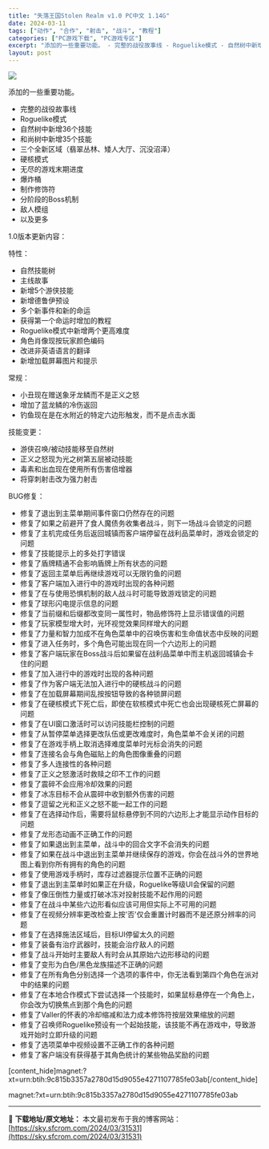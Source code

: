 ```yaml
---
title: "失落王国Stolen Realm v1.0 PC中文 1.14G"
date: 2024-03-11
tags: ["动作", "合作", "射击", "战斗", "教程"]
categories: ["PC游戏下载", "PC游戏专区"]
excerpt: "添加的一些重要功能。 - 完整的战役故事线 - Roguelike模式 - 自然树中新增36个技能 - 和尚树中新增35个技能 - 三个全新区域（翡翠丛林、矮人大厅、沉没沼泽） - 硬核模式 - 无尽的游戏末期进度 - 爆炸桶 - 制作修饰符 - 分阶段的Boss机制 - 敌人模组 - 以及更多 1&hellip;"
layout: post
---
```


<img class="game_header_image_full aligncenter" src="https://sky.sfcrom.com/wp-content/uploads/2024/03/20240329102122-3456b.jpeg" />

添加的一些重要功能。

- 完整的战役故事线
- Roguelike模式
- 自然树中新增36个技能
- 和尚树中新增35个技能
- 三个全新区域（翡翠丛林、矮人大厅、沉没沼泽）
- 硬核模式
- 无尽的游戏末期进度
- 爆炸桶
- 制作修饰符
- 分阶段的Boss机制
- 敌人模组
- 以及更多

1.0版本更新内容：

特性：
- 自然技能树
- 主线故事
- 新增5个游侠技能
- 新增德鲁伊预设
- 多个新事件和新的命运
- 获得第一个命运时增加的教程
- Roguelike模式中新增两个更高难度
- 角色肖像现按玩家颜色编码
- 改进非英语语言的翻译
- 新增加载屏幕图片和提示

常规：
- 小丑现在赠送象牙龙鳞而不是正义之怒
- 增加了蓝龙鳞的冷伤返回
- 钓鱼现在是在水附近的特定六边形触发，而不是点击水面

技能变更：
- 游侠召唤/被动技能移至自然树
- 正义之怒现为光之树第五层被动技能
- 毒素和出血现在使用所有伤害倍增器
- 将穿刺射击改为强力射击

BUG修复：
- 修复了退出到主菜单期间事件窗口仍然存在的问题
- 修复了如果之前避开了食人魔债务收集者战斗，则下一场战斗会锁定的问题
- 修复了主机完成任务后返回城镇而客户端停留在战利品菜单时，游戏会锁定的问题
- 修复了技能提示上的多处打字错误
- 修复了盾牌精通不会影响盾牌上所有状态的问题
- 修复了返回主菜单后再继续游戏可以无限钓鱼的问题
- 修复了客户端加入进行中的游戏时出现的各种问题
- 修复了在与使用恐惧机制的敌人战斗时可能导致游戏锁定的问题
- 修复了球形闪电提示信息的问题
- 修复了当前缀和后缀都改变同一属性时，物品修饰符上显示错误值的问题
- 修复了玩家模型增大时，光环视觉效果同样增大的问题
- 修复了力量和智力加成不在角色菜单中的召唤伤害和生命值状态中反映的问题
- 修复了进入任务时，多个角色可能出现在同一个六边形上的问题
- 修复了客户端玩家在Boss战斗后如果留在战利品菜单中而主机返回城镇会卡住的问题
- 修复了加入进行中的游戏时出现的各种问题
- 修复了作为客户端无法加入进行中的硬核战斗的问题
- 修复了在加载屏幕期间乱按按钮导致的各种锁屏问题
- 修复了在硬核模式下死亡后，即使在软核模式中死亡也会出现硬核死亡屏幕的问题
- 修复了在UI窗口激活时可以访问技能栏控制的问题
- 修复了从暂停菜单选择更改队伍或更改难度时，角色菜单不会关闭的问题
- 修复了在游戏手柄上取消选择难度菜单时光标会消失的问题
- 修复了连接名会与角色磁贴上的角色图像重叠的问题
- 修复了多人连接性的各种问题
- 修复了正义之怒激活时救赎之印不工作的问题
- 修复了震碎不会应用冷却效果的问题
- 修复了冰冻目标不会从震碎中收到额外伤害的问题
- 修复了逗留之光和正义之怒不能一起工作的问题
- 修复了在选择动作后，需要将鼠标悬停到不同的六边形上才能显示动作目标的问题
- 修复了龙形态动画不正确工作的问题
- 修复了如果退出到主菜单，战斗中的回合文字不会消失的问题
- 修复了如果在战斗中退出到主菜单并继续保存的游戏，你会在战斗外的世界地图上看到你所有拥有的角色的问题
- 修复了使用游戏手柄时，库存过滤器提示位置不正确的问题
- 修复了退出到主菜单时如果正在升级，Roguelike等级UI会保留的问题
- 修复了像压倒性力量或打破冰冻对投射技能不起作用的问题
- 修复了在战斗中某些六边形看似应该可用但实际上不可用的问题
- 修复了在视频分辨率更改检查上按'否'仅会重置计时器而不是还原分辨率的问题
- 修复了在选择施法区域后，目标UI停留太久的问题
- 修复了装备有治疗武器时，技能会治疗敌人的问题
- 修复了战斗开始时主要敌人有时会从其原始六边形移动的问题
- 修复了变形为白色/黑色龙族描述不正确的问题
- 修复了在所有角色分别选择一个选项的事件中，你无法看到第四个角色在派对中的结果的问题
- 修复了在本地合作模式下尝试选择一个技能时，如果鼠标悬停在一个角色上，你会改为切换焦点到那个角色的问题
- 修复了Valler的怀表的冷却缩减和法力成本修饰符按层效果缩放的问题
- 修复了召唤师Roguelike预设有一个起始技能，该技能不再在游戏中，导致游戏开始时立即升级的问题
- 修复了选项菜单中视频设置不正确工作的各种问题
- 修复了客户端没有获得基于其角色统计的某些物品奖励的问题

[content_hide]magnet:?xt=urn:btih:9c815b3357a2780d15d9055e4271107785fe03ab[/content_hide]

<!--wechatfans start-->magnet:?xt=urn:btih:9c815b3357a2780d15d9055e4271107785fe03ab<!--wechatfans end-->

---
📖 **下载地址/原文地址：** 本文最初发布于我的博客网站：[https://sky.sfcrom.com/2024/03/31531](https://sky.sfcrom.com/2024/03/31531)
